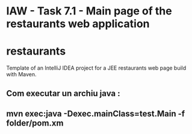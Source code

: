 # IAW - Task 7.1 - Main page of the restaurants web application
# restaurants
Template of an IntelliJ IDEA project for a JEE restaurants web page build with Maven.

## Com executar un archiu java :
## mvn exec:java -Dexec.mainClass=test.Main -f folder/pom.xm
